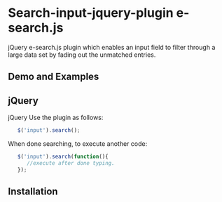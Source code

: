 # Search-input-jquery-plugin e-search.js
jQuery e-search.js plugin which enables an input field to filter through a large data set by fading out the unmatched entries.

## Demo and Examples

## jQuery
jQuery Use the plugin as follows:
```javascript
   $('input').search();
```
When done searching, to execute another code:
```javascript
   $('input').search(function(){ 			
      //execute after done typing.
   });
```
## Installation
